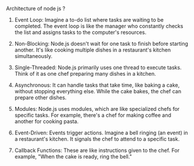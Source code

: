 Architecture of node js ?

1. Event Loop: Imagine a to-do list where tasks are waiting to be completed. The event loop is like the manager who constantly checks the list and assigns tasks to the computer's resources.

2. Non-Blocking: Node.js doesn't wait for one task to finish before starting another. It's like cooking multiple dishes in a restaurant's kitchen simultaneously.

3. Single-Threaded: Node.js primarily uses one thread to execute tasks. Think of it as one chef preparing many dishes in a kitchen.

4. Asynchronous: It can handle tasks that take time, like baking a cake, without stopping everything else. While the cake bakes, the chef can prepare other dishes.

5. Modules: Node.js uses modules, which are like specialized chefs for specific tasks. For example, there's a chef for making coffee and another for cooking pasta.

6. Event-Driven: Events trigger actions. Imagine a bell ringing (an event) in a restaurant's kitchen. It signals the chef to attend to a specific task.

7. Callback Functions: These are like instructions given to the chef. For example, "When the cake is ready, ring the bell."